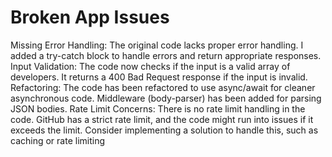 # Broken App Issues
Missing Error Handling: The original code lacks proper error handling. I added a try-catch block to handle errors and return appropriate responses.
Input Validation: The code now checks if the input is a valid array of developers. It returns a 400 Bad Request response if the input is invalid.
Refactoring: The code has been refactored to use async/await for cleaner asynchronous code. Middleware (body-parser) has been added for parsing JSON bodies.
Rate Limit Concerns: There is no rate limit handling in the code. GitHub has a strict rate limit, and the code might run into issues if it exceeds the limit. Consider implementing a solution to handle this, such as caching or rate limiting
